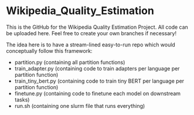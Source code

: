 # Wikipedia_Quality_Estimation
This is the GitHub for the Wikipedia Quality Estimation Project. All code can be uploaded here. Feel free to create your own branches if necessary!

The idea here is to have a stream-lined easy-to-run repo which would conceptually follow this framework:
- partition.py (containing all partition functions)
- train_adapter.py (containing code to train adapters per language per partition function)
- train_tiny_bert.py (containing code to train tiny BERT per language per partition function)
- finetune.py (containing code to finetune each model on downstream tasks)
- run.sh (containing one slurm file that runs everything)

